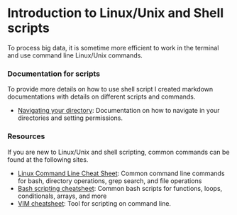 # Introduction to Linux/Unix and Shell scripts
To process big data, it is sometime more efficient to work in the terminal and use command line Linux/Unix commands. 

### Documentation for scripts
To provide more details on how to use shell script I created markdown documentations with details on different scripts and commands.
- [Navigating your directory](https://github.com/jessicatwes/NGS_bioinformatics_introduction/blob/main/shell_scripts/directory_nav.md): Documentation on how to navigate in your directories and setting permissions.

### Resources
If you are new to Linux/Unix and shell scripting, common commands can be found at the following sites.
- [Linux Command Line Cheat Sheet](https://cheatography.com/davechild/cheat-sheets/linux-command-line/): Common command line commands for bash, directory operations, grep search, and file operations
- [Bash scripting cheatsheet](https://devhints.io/bash): Common bash scripts for functions, loops, conditionals, arrays, and more 
- [VIM cheatsheet](https://www.shell-tips.com/cheat-sheets/vim-quick-references/vi_vim_cheat_sheet.pdf): Tool for scripting on command line.

